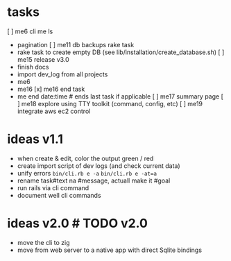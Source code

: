 # tasks
[ ] me6 cli me ls
  - pagination
[ ] me11 db backups rake task
  - rake task to create empty DB (see lib/installation/create_database.sh)
[ ] me15 release v3.0
  - finish docs
  - import dev_log from all projects
  - me6
  - me16
[x] me16 end task
  - me end date:time # ends last task if applicable
[ ] me17 summary page
[ ] me18 explore using TTY toolkit (command, config, etc)
[ ] me19 integrate aws ec2 control

# ideas v1.1
- when create & edit, color the output green / red
- create import script of dev logs (and check current data)
- unify errors `bin/cli.rb e -a` `bin/cli.rb e -at=a`
- rename task#text na #message, actuall make it #goal
- run rails via cli command
- document well cli commands

# ideas v2.0 # TODO v2.0
- move the cli to zig
- move from web server to a native app with direct Sqlite bindings
